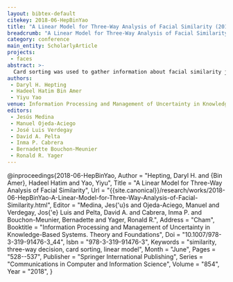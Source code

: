 ```yaml
---
layout: bibtex-default
citekey: 2018-06-HepBinYao
title: "A Linear Model for Three-Way Analysis of Facial Similarity (2018)"
breadcrumb: "A Linear Model for Three-Way Analysis of Facial Similarity (2018)"
category: conference
main_entity: ScholarlyArticle
projects:
 - faces
abstract: >-
  Card sorting was used to gather information about facial similarity judgments. A group of raters put a set of facial photos into an unrestricted number of different piles according to each rater's judgment of similarity. This paper proposes a linear model for 3-way analysis of similarity. An overall rating function is a weighted linear combination of ratings from individual raters. A pair of photos is considered to be similar, dissimilar, or divided, respectively, if the overall rating function is greater than or equal to a certain threshold, is less than or equal to another threshold, or is between the two thresholds. The proposed framework for 3-way analysis of similarity is complementary to studies of similarity based on features of photos.
authors:
 - Daryl H. Hepting
 - Hadeel Hatim Bin Amer
 - Yiyu Yao
venue: Information Processing and Management of Uncertainty in Knowledge Based Systems Theory and Foundations
editors:
 - Jesús Medina
 - Manuel Ojeda-Aciego
 - José Luis Verdegay
 - David A. Pelta
 - Inma P. Cabrera
 - Bernadette Bouchon-Meunier
 - Ronald R. Yager
---
```

@inproceedings{2018-06-HepBinYao,
	Author =  "Hepting, Daryl H. and {Bin Amer}, Hadeel Hatim and Yao, Yiyu",
	Title =  "A Linear Model for Three-Way Analysis of Facial Similarity",
	Url = \"{{site.canonical}}/research/works/2018-06-HepBinYao-A-Linear-Model-for-Three-Way-Analysis-of-Facial-Similarity.html\",
	Editor =  "Medina, Jes{\'u}s and Ojeda-Aciego, Manuel and Verdegay, Jos{\'e} Luis and Pelta, David A. and Cabrera, Inma P. and Bouchon-Meunier, Bernadette and Yager, Ronald R.",
	Address =  "Cham",
	Booktitle =  "Information Processing and Management of Uncertainty in Knowledge-Based Systems. Theory and Foundations",
	Doi =  "10.1007/978-3-319-91476-3\_44",
	Isbn =  "978-3-319-91476-3",
	Keywords =  "similarity, three-way decision, card sorting, linear model",
	Month =  "June",
	Pages =  "528--537",
	Publisher =  "Springer International Publishing",
	Series =  "Communications in Computer and Information Science",
	Volume =  "854",
	Year =  "2018",
}
